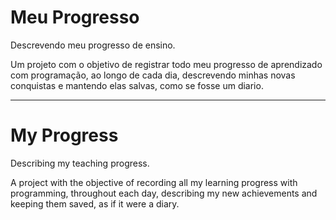 # Meu Progresso
Descrevendo meu progresso de ensino.

Um projeto com o objetivo de registrar todo meu progresso de aprendizado com programação, ao longo de cada dia, descrevendo minhas novas conquistas e mantendo elas salvas, como se fosse um diario.

--------------------------

# My Progress

Describing my teaching progress.

A project with the objective of recording all my learning progress with programming, throughout each day, describing my new achievements and keeping them saved, as if it were a diary.
